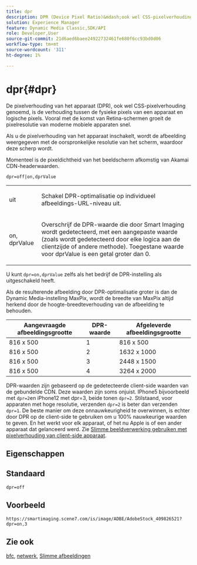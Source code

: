 ```yaml
---
title: dpr
description: DPR (Device Pixel Ratio)&mdash;ook wel CSS-pixelverhouding&mdash genoemd;is de relatie tussen de fysieke pixels van een apparaat en logische pixels.
solution: Experience Manager
feature: Dynamic Media Classic,SDK/API
role: Developer,User
source-git-commit: 21d6aed6baee24922732461fe680f6cc93bd0d06
workflow-type: tm+mt
source-wordcount: '311'
ht-degree: 1%

---
```


# dpr{#dpr}

De pixelverhouding van het apparaat (DPR), ook wel CSS-pixelverhouding genoemd, is de verhouding tussen de fysieke pixels van een apparaat en logische pixels. Vooral met de komst van Retina-schermen groeit de pixelresolutie van moderne mobiele apparaten snel.

Als u de pixelverhouding van het apparaat inschakelt, wordt de afbeelding weergegeven met de oorspronkelijke resolutie van het scherm, waardoor deze scherp wordt.

Momenteel is de pixeldichtheid van het beeldscherm afkomstig van Akamai CDN-headerwaarden.

`dpr=off|on,dprValue`

<table id="simpletable_4CB26F72A56D4515B767C303F8E8A1CF"> 
 <tr class="strow"> 
  <td class="stentry"> <p> <span class="codeph"> <span class="varname"> uit </span> </span> </p> </td> 
  <td class="stentry"> <p>Schakel DPR-optimalisatie op individueel afbeeldings-URL-niveau uit. </p> </td> 
 </tr> 
 <tr class="strow"> 
  <td class="stentry"> <p> <span class="codeph"> <span class="varname"> on, dprValue </span> </span> </p> </td> 
  <td class="stentry"> <p>Overschrijf de DPR-waarde die door Smart Imaging wordt gedetecteerd, met een aangepaste waarde (zoals wordt gedetecteerd door elke logica aan de clientzijde of andere methode). Toegestane waarde voor dprValue is een getal groter dan 0. </p> </td> 
 </tr> 
</table>


U kunt `dpr=on,dprValue` zelfs als het bedrijf de DPR-instelling als uitgeschakeld heeft.

Als de resulterende afbeelding door DPR-optimalisatie groter is dan de Dynamic Media-instelling MaxPix, wordt de breedte van MaxPix altijd herkend door de hoogte-breedteverhouding van de afbeelding te behouden.

| Aangevraagde afbeeldingsgrootte | DPR-waarde | Afgeleverde afbeeldingsgrootte |
|-|-|-|
| 816 x 500 | 1 | 816 x 500 |
| 816 x 500 | 2 | 1632 x 1000 |
| 816 x 500 | 3 | 2448 x 1500 |
| 816 x 500 | 4 | 3264 x 2000 |

DPR-waarden zijn gebaseerd op de gedetecteerde client-side waarden van de gebundelde CDN. Deze waarden zijn soms onjuist. IPhone5 bijvoorbeeld met `dpr=2`en iPhone12 met dpr=3, beide tonen `dpr=2`. Stilstaand, voor apparaten met hoge resolutie, verzenden `dpr=2` is beter dan verzenden `dpr=1`. De beste manier om deze onnauwkeurigheid te overwinnen, is echter door DPR op de client-side te gebruiken om u 100% nauwkeurige waarden te geven. En het werkt voor elk apparaat, of het nu Apple is of een ander apparaat dat gelanceerd werd. Zie [Slimme beeldverwerking gebruiken met pixelverhouding van client-side apparaat](https://experienceleague.adobe.com/docs/experience-manager-cloud-service/content/assets/dynamicmedia/client-side-dpr.html?lang=en).

## Eigenschappen



## Standaard

`dpr=off`


## Voorbeeld

`https://smartimaging.scene7.com/is/image/ADBE/AdobeStock_409826521?dpr=on,3`


## Zie ook

[bfc](/help/aem-is-ir-api/is-api/http-ref/image-serving-api-ref/c-http-protocol-reference/c-command-reference/r-bfc.md), [netwerk](/help/aem-is-ir-api/is-api/http-ref/image-serving-api-ref/c-http-protocol-reference/c-command-reference/r-network.md), [Slimme afbeeldingen](https://experienceleague.adobe.com/docs/experience-manager-cloud-service/content/assets/dynamicmedia/imaging-faq.html?lang=en)